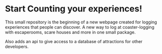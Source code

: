 # Start Counting your experiences!

This small repository is the beginning of a new webpage created for logging experiences that people can discover. A new way to log at coaster-logging with escaperooms, scare houses and more in one small package.

Also adds an api to give access to a database of attractions for other developers.
